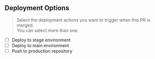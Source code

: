 ## Deployment Options
> Select the deployment actions you want to trigger when this PR is merged.  
> You can select more than one.

- [ ] Deploy to stage environment
- [ ] Deploy to main environment
- [ ] Push to production repository
